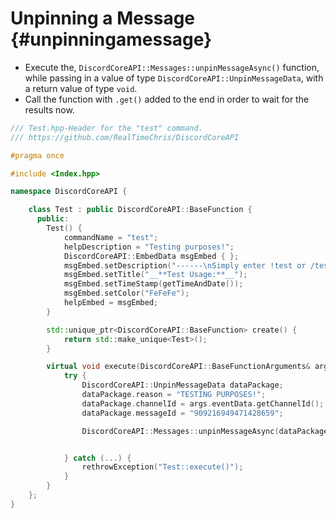 Unpinning a Message {#unpinningamessage}
============
- Execute the, `DiscordCoreAPI::Messages::unpinMessageAsync()` function, while passing in a value of type `DiscordCoreAPI::UnpinMessageData`, with a return value of type `void`.
- Call the function with `.get()` added to the end in order to wait for the results now.

```cpp
/// Test.hpp-Header for the "test" command.
/// https://github.com/RealTimeChris/DiscordCoreAPI

#pragma once

#include <Index.hpp>

namespace DiscordCoreAPI {

	class Test : public DiscordCoreAPI::BaseFunction {
	  public:
		Test() {
			commandName = "test";
			helpDescription = "Testing purposes!";
			DiscordCoreAPI::EmbedData msgEmbed { };
			msgEmbed.setDescription("------\nSimply enter !test or /test!\n------");
			msgEmbed.setTitle("__**Test Usage:**__");
			msgEmbed.setTimeStamp(getTimeAndDate());
			msgEmbed.setColor("FeFeFe");
			helpEmbed = msgEmbed;
		}

		std::unique_ptr<DiscordCoreAPI::BaseFunction> create() {
			return std::make_unique<Test>();
		}

		virtual void execute(DiscordCoreAPI::BaseFunctionArguments& args) {
			try {
				DiscordCoreAPI::UnpinMessageData dataPackage;
				dataPackage.reason = "TESTING PURPOSES!";
				dataPackage.channelId = args.eventData.getChannelId();
				dataPackage.messageId = "909216949471428659";

				DiscordCoreAPI::Messages::unpinMessageAsync(dataPackage).get();


			} catch (...) {
				rethrowException("Test::execute()");
			}
		}
	};
}
```
